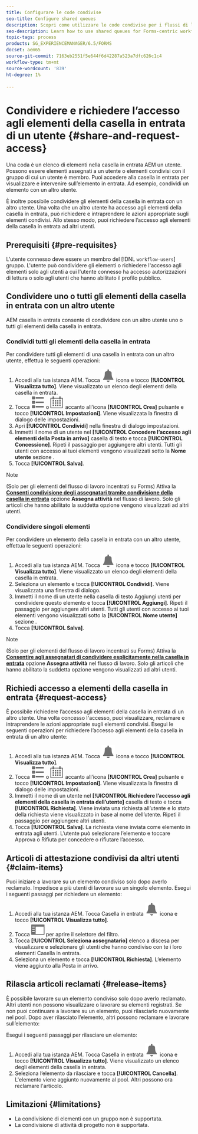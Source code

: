 ```yaml
---
title: Configurare le code condivise
seo-title: Configure shared queues
description: Scopri come utilizzare le code condivise per i flussi di lavoro incentrati su Forms su [!DNL AEM Forms] su OSGi.
seo-description: Learn how to use shared queues for Forms-centric workflows on [!DNL AEM Forms] on OSGi.
topic-tags: process
products: SG_EXPERIENCEMANAGER/6.5/FORMS
docset: aem65
source-git-commit: 7163eb2551f5e644f6d42287a523a7dfc626c1c4
workflow-type: tm+mt
source-wordcount: '839'
ht-degree: 1%

---
```



# Condividere e richiedere l’accesso agli elementi della casella in entrata di un utente {#share-and-request-access}

Una coda è un elenco di elementi nella casella in entrata AEM un utente. Possono essere elementi assegnati a un utente o elementi condivisi con il gruppo di cui un utente è membro. Puoi accedere alla casella in entrata per visualizzare e intervenire sull’elemento in entrata. Ad esempio, condividi un elemento con un altro utente.

È inoltre possibile condividere gli elementi della casella in entrata con un altro utente. Una volta che un altro utente ha accesso agli elementi della casella in entrata, può richiedere e intraprendere le azioni appropriate sugli elementi condivisi. Allo stesso modo, puoi richiedere l’accesso agli elementi della casella in entrata ad altri utenti.

## Prerequisiti {#pre-requisites}

L&#39;utente connesso deve essere un membro del [!DNL `workflow-users`] gruppo. L&#39;utente può condividere gli elementi o richiedere l&#39;accesso agli elementi solo agli utenti a cui l&#39;utente connesso ha accesso autorizzazioni di lettura o solo agli utenti che hanno abilitato il profilo pubblico.

## Condividere uno o tutti gli elementi della casella in entrata con un altro utente

AEM casella in entrata consente di condividere con un altro utente uno o tutti gli elementi della casella in entrata.

### Condividi tutti gli elementi della casella in entrata

Per condividere tutti gli elementi di una casella in entrata con un altro utente, effettua le seguenti operazioni:

1. Accedi alla tua istanza AEM. Tocca ![Inbox](assets/bell.svg) icona e tocco **[!UICONTROL Visualizza tutto]**. Viene visualizzato un elenco degli elementi della casella in entrata.
1. Tocca ![Selettore vista](assets/viewlist.svg) o ![Selettore vista](assets/calendar.svg) accanto all’icona **[!UICONTROL Crea]** pulsante e tocco **[!UICONTROL Impostazioni]**. Viene visualizzata la finestra di dialogo delle impostazioni.
1. Apri **[!UICONTROL Condividi]** nella finestra di dialogo impostazioni.
1. Immetti il nome di un utente nel **[!UICONTROL Concedere l’accesso agli elementi della Posta in arrivo]** casella di testo e tocca **[!UICONTROL Concessione]**. Ripeti il passaggio per aggiungere altri utenti. Tutti gli utenti con accesso ai tuoi elementi vengono visualizzati sotto la **Nome utente** sezione .
1. Tocca **[!UICONTROL Salva]**.

>[!NOTE]
>
>(Solo per gli elementi del flusso di lavoro incentrati su Forms) Attiva la **[Consenti condivisione degli assegnatari tramite condivisione della casella in entrata](aem-forms-workflow-step-reference.md)** opzione **Assegna attività** nel flusso di lavoro. Solo gli articoli che hanno abilitato la suddetta opzione vengono visualizzati ad altri utenti.

### Condividere singoli elementi

Per condividere un elemento della casella in entrata con un altro utente, effettua le seguenti operazioni:

1. Accedi alla tua istanza AEM. Tocca ![Inbox](assets/bell.svg) icona e tocco **[!UICONTROL Visualizza tutto]**. Viene visualizzato un elenco degli elementi della casella in entrata.
1. Seleziona un elemento e tocca **[!UICONTROL Condividi]**. Viene visualizzata una finestra di dialogo.
1. Immetti il nome di un utente nella casella di testo Aggiungi utenti per condividere questo elemento e tocca **[!UICONTROL Aggiungi]**. Ripeti il passaggio per aggiungere altri utenti. Tutti gli utenti con accesso ai tuoi elementi vengono visualizzati sotto la **[!UICONTROL Nome utente]** sezione .
1. Tocca **[!UICONTROL Salva]**.


>[!NOTE]
>
>(Solo per gli elementi del flusso di lavoro incentrati su Forms) Attiva la **[Consentire agli assegnatari di condividere esplicitamente nella casella in entrata](aem-forms-workflow-step-reference.md)** opzione **Assegna attività** nel flusso di lavoro. Solo gli articoli che hanno abilitato la suddetta opzione vengono visualizzati ad altri utenti.

## Richiedi accesso a elementi della casella in entrata {#request-access}

È possibile richiedere l’accesso agli elementi della casella in entrata di un altro utente. Una volta concesso l&#39;accesso, puoi visualizzare, reclamare e intraprendere le azioni appropriate sugli elementi condivisi. Esegui le seguenti operazioni per richiedere l’accesso agli elementi della casella in entrata di un altro utente:

1. Accedi alla tua istanza AEM. Tocca ![Selettore vista](assets/bell.svg) icona e tocco **[!UICONTROL Visualizza tutto]**.
1. Tocca ![Selettore vista](assets/viewlist.svg) o ![Selettore vista](assets/calendar.svg) accanto all’icona **[!UICONTROL Crea]** pulsante e tocco **[!UICONTROL Impostazioni]**. Viene visualizzata la finestra di dialogo delle impostazioni.
1. Immetti il nome di un utente nel **[!UICONTROL Richiedere l’accesso agli elementi della casella in entrata dell’utente]** casella di testo e tocca **[!UICONTROL Richiesta]**. Viene inviata una richiesta all’utente e lo stato della richiesta viene visualizzato in base al nome dell’utente. Ripeti il passaggio per aggiungere altri utenti.
1. Tocca **[!UICONTROL Salva]**. La richiesta viene inviata come elemento in entrata agli utenti. L’utente può selezionare l’elemento e toccare Approva o Rifiuta per concedere o rifiutare l’accesso.


## Articoli di attestazione condivisi da altri utenti {#claim-items}

Puoi iniziare a lavorare su un elemento condiviso solo dopo averlo reclamato. Impedisce a più utenti di lavorare su un singolo elemento. Esegui i seguenti passaggi per richiedere un elemento:

1. Accedi alla tua istanza AEM. Tocca Casella in entrata ![Inbox](assets/bell.svg) icona e tocco **[!UICONTROL Visualizza tutto]**.
1. Tocca ![Solo contenuto](assets/railleft.svg) per aprire il selettore del filtro.
1. Tocca **[!UICONTROL Seleziona assegnatario]** elenco a discesa per visualizzare e selezionare gli utenti che hanno condiviso con te i loro elementi Casella in entrata.
1. Seleziona un elemento e tocca **[!UICONTROL Richiesta]**. L’elemento viene aggiunto alla Posta in arrivo.

## Rilascia articoli reclamati {#release-items}

È possibile lavorare su un elemento condiviso solo dopo averlo reclamato. Altri utenti non possono visualizzare o lavorare su elementi registrati. Se non puoi continuare a lavorare su un elemento, puoi rilasciarlo nuovamente nel pool.   Dopo aver rilasciato l’elemento, altri possono reclamare e lavorare sull’elemento:

Esegui i seguenti passaggi per rilasciare un elemento:

1. Accedi alla tua istanza AEM. Tocca Casella in entrata ![Inbox](assets/bell.svg) icona e tocco **[!UICONTROL Visualizza tutto]**. Viene visualizzato un elenco degli elementi della casella in entrata.
1. Seleziona l’elemento da rilasciare e tocca **[!UICONTROL Cancella]**. L&#39;elemento viene aggiunto nuovamente al pool. Altri possono ora reclamare l&#39;articolo.

## Limitazioni  {#limitations}

* La condivisione di elementi con un gruppo non è supportata.
* La condivisione di attività di progetto non è supportata.
